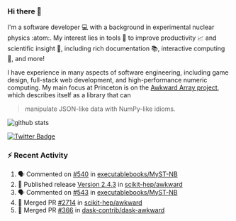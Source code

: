 ### Hi there 👋 

I'm a software developer 💻 with a background in experimental nuclear physics :atom:. My interest lies in tools :wrench: to improve productivity :chart_with_upwards_trend: and scientific insight :telescope:, including rich documentation 📚, interactive computing 🧮, and more! 

I have experience in many aspects of software engineering, including game design, full-stack web development, and high-performance numeric computing. My main focus at Princeton is on the [Awkward Array project](awkward-array.org/), which describes itself as a library that can 
> manipulate JSON-like data with NumPy-like idioms.

![github stats](https://github-readme-stats.vercel.app/api?username=agoose77&show_icons=true&hide_rank=true&hide_title=true&bg_color=30,e76445,904e95&text_color=efe3ec&icon_color=efe3ec)
<!--
**agoose77/agoose77** is a ✨ _special_ ✨ repository because its `README.md` (this file) appears on your GitHub profile.

Here are some ideas to get you started:

- 🔭 I’m currently working on ...
- 🌱 I’m currently learning ...
- 👯 I’m looking to collaborate on ...
- 🤔 I’m looking for help with ...
- 💬 Ask me about ...
- 📫 How to reach me: ...
- 😄 Pronouns: ...
- ⚡ Fun fact: ...
-->

[![Twitter Badge](https://img.shields.io/twitter/follow/agoose77?style=flat-square&logo=Twitter&logoColor=white&color=cornflowerblue)](https://twitter.com/agoose77)

### :zap: Recent Activity

<!--START_SECTION:activity-->
1. 🗣 Commented on [#540](https://github.com/executablebooks/MyST-NB/issues/540#issuecomment-1727121787) in [executablebooks/MyST-NB](https://github.com/executablebooks/MyST-NB)
2. 🚀 Published release [Version 2.4.3](https://github.com/scikit-hep/awkward/releases/tag/v2.4.3) in [scikit-hep/awkward](https://github.com/scikit-hep/awkward)
3. 🗣 Commented on [#543](https://github.com/executablebooks/MyST-NB/issues/543#issuecomment-1724537783) in [executablebooks/MyST-NB](https://github.com/executablebooks/MyST-NB)
4. 🎉 Merged PR [#2714](https://github.com/scikit-hep/awkward/pull/2714) in [scikit-hep/awkward](https://github.com/scikit-hep/awkward)
5. 🎉 Merged PR [#366](https://github.com/dask-contrib/dask-awkward/pull/366) in [dask-contrib/dask-awkward](https://github.com/dask-contrib/dask-awkward)
<!--END_SECTION:activity-->
